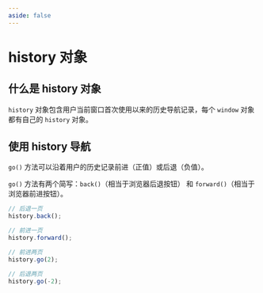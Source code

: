 ```yaml
---
aside: false
---
```


# history 对象

## 什么是 history 对象

`history` 对象包含用户当前窗口首次使用以来的历史导航记录，每个 `window` 对象都有自己的 `history` 对象。

## 使用 history 导航

`go()` 方法可以沿着用户的历史记录前进（正值）或后退（负值）。

`go()` 方法有两个简写：`back()`（相当于浏览器后退按钮） 和 `forward()`（相当于浏览器前进按钮）。

```js
// 后退一页
history.back();

// 前进一页
history.forward();

// 前进两页
history.go(2);

// 后退两页
history.go(-2);
```
